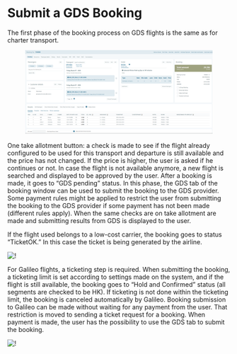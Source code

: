 # Submit a GDS Booking

The first phase of the booking process on GDS flights is the same as for charter transport.

<figure><img src="../.gitbook/assets/image (5) (1) (1) (1) (1) (1) (1) (1) (1) (1) (1) (1) (1) (1) (1) (1).png" alt=""><figcaption></figcaption></figure>

One take allotment button: a check is made to see if the flight already configured to be used for this transport and departure is still available and the price has not changed. If the price is higher, the user is asked if he continues or not. In case the flight is not available anymore, a new flight is searched and displayed to be approved by the user. After a booking is made, it goes to “GDS pending” status. In this phase, the GDS tab of the booking window can be used to submit the booking to the GDS provider. Some payment rules might be applied to restrict the user from submitting the booking to the GDS provider if some payment has not been made (different rules apply). When the same checks are on take allotment are made and submitting results from GDS is displayed to the user.

If the flight used belongs to a low-cost carrier, the booking goes to status “TicketOK.” In this case the ticket is being generated by the airline.

![!](https://docs.tourpaq.com/assets/images/7-999dd91587d10624ff9fcebbe27de7e1.png)

For Galileo flights, a ticketing step is required. When submitting the booking, a ticketing limit is set according to settings made on the system, and if the flight is still available, the booking goes to “Hold and Confirmed” status (all segments are checked to be HK). If ticketing is not done within the ticketing limit, the booking is canceled automatically by Galileo. Booking submission to Galileo can be made without waiting for any payment from the user. That restriction is moved to sending a ticket request for a booking. When payment is made, the user has the possibility to use the GDS tab to submit the booking.

![!](https://docs.tourpaq.com/assets/images/8-eec6d592779e58b0e1b5a14ba4bd4ab2.png)
